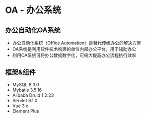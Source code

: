 # OA - 办公系统

## 办公自动化OA系统
- 办公自动化系统（Office Automation）是替代传统办公的解决方案
- OA系统是利用软件技术构建的单位内部办公平台，用于辅助办公
- 利用OA系统可将办公数据数字化，可极大提高办公流程执行效率

## 框架&组件
- MySQL 8.3.0
- Mybatis 3.5.16
- Alibaba Druid 1.2.23
- Servlet 6.1.0
- Vue 3.x
- Element Plus